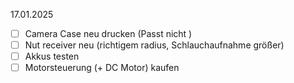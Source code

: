 17.01.2025
- [ ]  Camera Case neu drucken (Passt nicht )
- [ ]  ⁠Nut receiver neu (richtigem radius, Schlauchaufnahme größer)
- [ ] ⁠Akkus testen
- [ ] ⁠Motorsteuerung (+ DC Motor) kaufen
